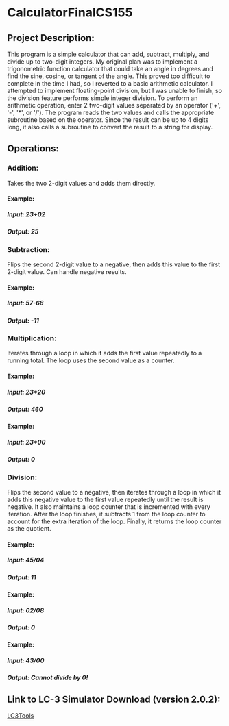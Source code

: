 # CalculatorFinalCS155
## Project Description: 
This program is a simple calculator that can add, subtract, multiply, and divide up to two-digit integers. My original plan was to implement a trigonometric function calculator that could take an angle in degrees and find the sine, cosine, or tangent of the angle. This proved too difficult to complete in the time I had, so I reverted to a basic arithmetic calculator. I attempted to implement floating-point division, but I was unable to finish, so the division feature performs simple integer division. To perform an arithmetic operation, enter 2 two-digit values separated by an operator ('+', '-', '*', or '/'). The program reads the two values and calls the appropriate subroutine based on the operator. Since the result can be up to 4 digits long, it also calls a subroutine to convert the result to a string for display. 

## Operations: 
### Addition:
Takes the two 2-digit values and adds them directly.
#### Example:
##### Input: 23+02
##### Output: 25

### Subtraction:
Flips the second 2-digit value to a negative, then adds this value to the first 2-digit value. Can handle negative results.
#### Example:
##### Input: 57-68
##### Output: -11

### Multiplication:
Iterates through a loop in which it adds the first value repeatedly to a running total. The loop uses the second value as a counter.
#### Example:
##### Input: 23*20
##### Output: 460
#### Example:
##### Input: 23*00
##### Output: 0

### Division: 
Flips the second value to a negative, then iterates through a loop in which it adds this negative value to the first value repeatedly until the result is negative. It also maintains a loop counter that is incremented with every iteration. After the loop finishes, it subtracts 1 from the loop counter to account for the extra iteration of the loop. Finally, it returns the loop counter as the quotient. 
#### Example:
##### Input: 45/04
##### Output: 11
#### Example:
##### Input: 02/08
##### Output: 0
#### Example:
##### Input: 43/00
##### Output: Cannot divide by 0!

## Link to LC-3 Simulator Download (version 2.0.2): 
[LC3Tools](https://github.com/chiragsakhuja/lc3tools/releases)
